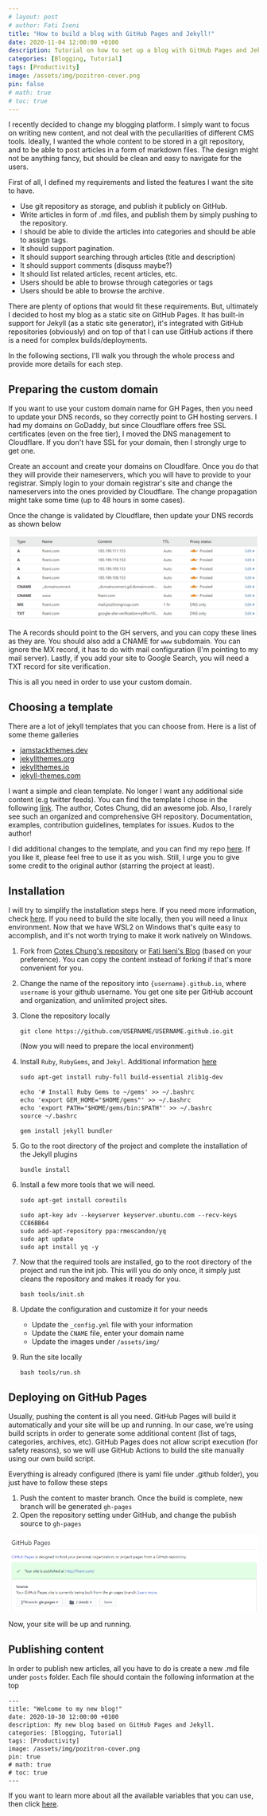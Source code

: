 ```yaml
---
# layout: post
# author: Fati Iseni
title: "How to build a blog with GitHub Pages and Jekyll!"
date: 2020-11-04 12:00:00 +0100
description: Tutorial on how to set up a blog with GitHub Pages and Jekyll.
categories: [Blogging, Tutorial]
tags: [Productivity]
image: /assets/img/pozitron-cover.png
pin: false
# math: true
# toc: true
---
```

I recently decided to change my blogging platform. I simply want to focus on writing new content, and not deal with the peculiarities of different CMS tools. Ideally, I wanted the whole content to be stored in a git repository, and to be able to post articles in a form of markdown files. The design might not be anything fancy, but should be clean and easy to navigate for the users.

First of all, I defined my requirements and listed the features I want the site to have. 
- Use git repository as storage, and publish it publicly on GitHub.
- Write articles in form of .md files, and publish them by simply pushing to the repository.
- I should be able to divide the articles into categories and should be able to assign tags.
- It should support pagination.
- It should support searching through articles (title and description)
- It should support comments (disquss maybe?)
- It should list related articles, recent articles, etc.
- Users should be able to browse through categories or tags
- Users should be able to browse the archive.

There are plenty of options that would fit these requirements. But, ultimately I decided to host my blog as a static site on GitHub Pages. It has built-in support for Jekyll (as a static site generator), it's integrated with GitHub repositories (obviously) and on top of that I can use GitHub actions if there is a need for complex builds/deployments.

In the following sections, I'll walk you through the whole process and provide more details for each step.

## Preparing the custom domain

If you want to use your custom domain name for GH Pages, then you need to update your DNS records, so they correctly point to GH hosting servers. I had my domains on GoDaddy, but since Cloudflare offers free SSL certificates (even on the free tier), I moved the DNS management to Cloudflare. If you don't have SSL for your domain, then I strongly urge to get one. 

Create an account and create your domains on Cloudlfare. Once you do that they will provide their nameservers, which you will have to provide to your registrar. Simply login to your domain registrar's site and change the nameservers into the ones provided by Cloudflare. The change propagation might take some time (up to 48 hours in some cases).

Once the change is validated by Cloudflare, then update your DNS records as shown below

![DNS Settings](/assets/img/posts/02/dns-settings.png)

The A records should point to the GH servers, and you can copy these lines as they are. You should also add a CNAME for `www` subdomain. You can ignore the MX record, it has to do with mail configuration (I'm pointing to my mail server). Lastly, if you add your site to Google Search, you will need a TXT record for site verification.

This is all you need in order to use your custom domain.

## Choosing a template

There are a lot of jekyll templates that you can choose from. Here is a list of some theme galleries

- [jamstackthemes.dev](https://jamstackthemes.dev/ssg/jekyll/)
- [jekyllthemes.org](http://jekyllthemes.org/)
- [jekyllthemes.io](https://jekyllthemes.io/)
- [jekyll-themes.com](https://jekyll-themes.com/)

I want a simple and clean template. No longer I want any additional side content (e.g twitter feeds).
You can find the template I chose in the following [link](https://github.com/cotes2020/jekyll-theme-chirpy). The author, Cotes Chung, did an awesome job. Also, I rarely see such an organized and comprehensive GH repository. Documentation, examples, contribution guidelines, templates for issues. Kudos to the author!

I did additional changes to the template, and you can find my repo [here](https://github.com/fiseni/fiseni.github.io/commits/master). If you like it, please feel free to use it as you wish. Still, I urge you to give some credit to the original author (starring the project at least).


## Installation

I will try to simplify the installation steps here. If you need more information, check [here](https://github.com/fiseni/fiseni.github.io/commits/master). If you need to build the site locally, then you will need a linux environment. Now that we have WSL2 on Windows that's quite easy to accomplish, and it's not worth trying to make it work natively on Windows.

1. Fork from [Cotes Chung's repository](https://github.com/cotes2020/jekyll-theme-chirpy) or [Fati Iseni's Blog](https://github.com/fiseni/fiseni.github.io/commits/master) (based on your preference). You can copy the content instead of forking if that's more convenient for you.
2. Change the name of the repository into `{username}.github.io`, where `username` is your github username. You get one site per GitHub account and organization, and unlimited project sites.
3. Clone the repository locally

    ```
    git clone https://github.com/USERNAME/USERNAME.github.io.git
    ```

    (Now you will need to prepare the local environment)
4. Install `Ruby`, `RubyGems`, and `Jekyl`. Additional information [here](https://jekyllrb.com/docs/installation/)

    ```
    sudo apt-get install ruby-full build-essential zlib1g-dev
    ```
    ```
    echo '# Install Ruby Gems to ~/gems' >> ~/.bashrc
    echo 'export GEM_HOME="$HOME/gems"' >> ~/.bashrc
    echo 'export PATH="$HOME/gems/bin:$PATH"' >> ~/.bashrc
    source ~/.bashrc
    ```
    ```
    gem install jekyll bundler
    ```
5. Go to the root directory of the project and complete the installation of the Jekyll plugins 

    ```
    bundle install
    ```
6. Install a few more tools that we will need.

    ```
    sudo apt-get install coreutils
    ```
    ```
    sudo apt-key adv --keyserver keyserver.ubuntu.com --recv-keys CC86BB64
    sudo add-apt-repository ppa:rmescandon/yq
    sudo apt update
    sudo apt install yq -y
    ```
7. Now that the required tools are installed, go to the root directory of the project and run the init job. This will you do only once, it simply just cleans the repository and makes it ready for you.

    ```
    bash tools/init.sh
    ```
8. Update the configuration and customize it for your needs

    - Update the `_config.yml` file with your information
    - Update the `CNAME` file, enter your domain name
    - Update the images under `/assets/img/`

9. Run the site locally

    ```
    bash tools/run.sh
    ```

## Deploying on GitHub Pages

Usually, pushing the content is all you need. GitHub Pages will build it automatically and your site will be up and running.
In our case, we're using build scripts in order to generate some additional content (list of tags, categories, archives, etc). GitHub Pages does not allow script execution (for safety reasons), so we will use GitHub Actions to build the site manually using our own build script.

Everything is already configured (there is yaml file under .github folder), you just have to follow these steps
1. Push the content to master branch. Once the build is complete, new branch will be generated `gh-pages`
2. Open the repository setting under GitHub, and change the publish source to `gh-pages`

![GitHub Pages Settings](/assets/img/posts/02/ghpages-settings.PNG)

Now, your site will be up and running.

## Publishing content

In order to publish new articles, all you have to do is create a new .md file under `posts` folder. Each file should contain the following information at the top

```
---
title: "Welcome to my new blog!"
date: 2020-10-30 12:00:00 +0100
description: My new blog based on GitHub Pages and Jekyll.
categories: [Blogging, Tutorial]
tags: [Productivity]
image: /assets/img/pozitron-cover.png
pin: true
# math: true
# toc: true
---
```

If you want to learn more about all the available variables that you can use, then click [here](https://github.com/cotes2020/jekyll-theme-chirpy/wiki/Writing-a-new-post).